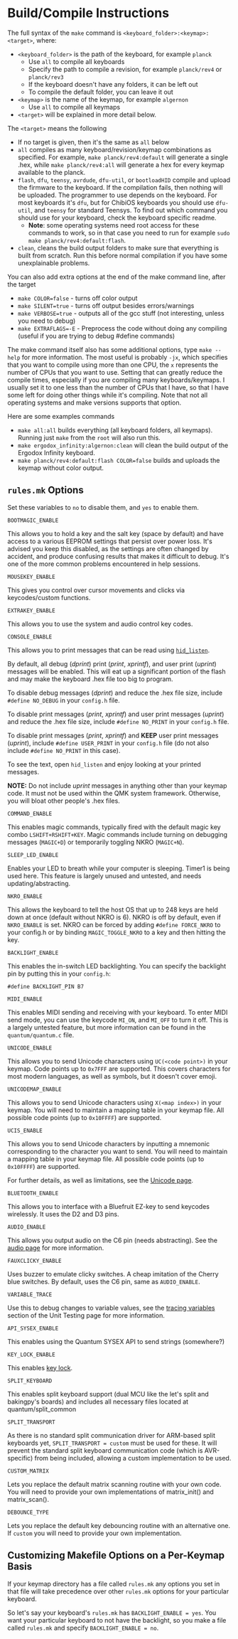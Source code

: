 # Build/Compile Instructions

The full syntax of the `make` command is `<keyboard_folder>:<keymap>:<target>`, where:

* `<keyboard_folder>` is the path of the keyboard, for example `planck`
  * Use `all` to compile all keyboards
  * Specify the path to compile a revision, for example `planck/rev4` or `planck/rev3`
  * If the keyboard doesn't have any folders, it can be left out
  * To compile the default folder, you can leave it out
* `<keymap>` is the name of the keymap, for example `algernon`
  * Use `all` to compile all keymaps
* `<target>` will be explained in more detail below.

The `<target>` means the following

* If no target is given, then it's the same as `all` below
* `all` compiles as many keyboard/revision/keymap combinations as specified. For example, `make planck/rev4:default` will generate a single .hex, while `make planck/rev4:all` will generate a hex for every keymap available to the planck.
* `flash`, `dfu`, `teensy`, `avrdude`, `dfu-util`, or `bootloadHID` compile and upload the firmware to the keyboard. If the compilation fails, then nothing will be uploaded. The programmer to use depends on the keyboard. For most keyboards it's `dfu`, but for ChibiOS keyboards you should use `dfu-util`, and `teensy` for standard Teensys. To find out which command you should use for your keyboard, check the keyboard specific readme.
  * **Note**: some operating systems need root access for these commands to work, so in that case you need to run for example `sudo make planck/rev4:default:flash`.
* `clean`, cleans the build output folders to make sure that everything is built from scratch. Run this before normal compilation if you have some unexplainable problems.

You can also add extra options at the end of the make command line, after the target

* `make COLOR=false` - turns off color output
* `make SILENT=true` - turns off output besides errors/warnings
* `make VERBOSE=true` - outputs all of the gcc stuff \(not interesting, unless you need to debug\)
* `make EXTRAFLAGS=-E` - Preprocess the code without doing any compiling \(useful if you are trying to debug \#define commands\)

The make command itself also has some additional options, type `make --help` for more information. The most useful is probably `-jx`, which specifies that you want to compile using more than one CPU, the `x` represents the number of CPUs that you want to use. Setting that can greatly reduce the compile times, especially if you are compiling many keyboards/keymaps. I usually set it to one less than the number of CPUs that I have, so that I have some left for doing other things while it's compiling. Note that not all operating systems and make versions supports that option.

Here are some examples commands

* `make all:all` builds everything \(all keyboard folders, all keymaps\). Running just `make` from the `root` will also run this.
* `make ergodox_infinity:algernon:clean` will clean the build output of the Ergodox Infinity keyboard.
* `make planck/rev4:default:flash COLOR=false` builds and uploads the keymap without color output.

## `rules.mk` Options

Set these variables to `no` to disable them, and `yes` to enable them.

`BOOTMAGIC_ENABLE`

This allows you to hold a key and the salt key \(space by default\) and have access to a various EEPROM settings that persist over power loss. It's advised you keep this disabled, as the settings are often changed by accident, and produce confusing results that makes it difficult to debug. It's one of the more common problems encountered in help sessions.

`MOUSEKEY_ENABLE`

This gives you control over cursor movements and clicks via keycodes/custom functions.

`EXTRAKEY_ENABLE`

This allows you to use the system and audio control key codes.

`CONSOLE_ENABLE`

This allows you to print messages that can be read using [`hid_listen`](https://www.pjrc.com/teensy/hid_listen.html).

By default, all debug \(_dprint_\) print \(_print_, _xprintf_\), and user print \(_uprint_\) messages will be enabled. This will eat up a significant portion of the flash and may make the keyboard .hex file too big to program.

To disable debug messages \(_dprint_\) and reduce the .hex file size, include `#define NO_DEBUG` in your `config.h` file.

To disable print messages \(_print_, _xprintf_\) and user print messages \(_uprint_\) and reduce the .hex file size, include `#define NO_PRINT` in your `config.h` file.

To disable print messages \(_print_, _xprintf_\) and **KEEP** user print messages \(_uprint_\), include `#define USER_PRINT` in your `config.h` file \(do not also include `#define NO_PRINT` in this case\).

To see the text, open `hid_listen` and enjoy looking at your printed messages.

**NOTE:** Do not include _uprint_ messages in anything other than your keymap code. It must not be used within the QMK system framework. Otherwise, you will bloat other people's .hex files.

`COMMAND_ENABLE`

This enables magic commands, typically fired with the default magic key combo `LSHIFT+RSHIFT+KEY`. Magic commands include turning on debugging messages \(`MAGIC+D`\) or temporarily toggling NKRO \(`MAGIC+N`\).

`SLEEP_LED_ENABLE`

Enables your LED to breath while your computer is sleeping. Timer1 is being used here. This feature is largely unused and untested, and needs updating/abstracting.

`NKRO_ENABLE`

This allows the keyboard to tell the host OS that up to 248 keys are held down at once \(default without NKRO is 6\). NKRO is off by default, even if `NKRO_ENABLE` is set. NKRO can be forced by adding `#define FORCE_NKRO` to your config.h or by binding `MAGIC_TOGGLE_NKRO` to a key and then hitting the key.

`BACKLIGHT_ENABLE`

This enables the in-switch LED backlighting. You can specify the backlight pin by putting this in your `config.h`:

```text
#define BACKLIGHT_PIN B7
```

`MIDI_ENABLE`

This enables MIDI sending and receiving with your keyboard. To enter MIDI send mode, you can use the keycode `MI_ON`, and `MI_OFF` to turn it off. This is a largely untested feature, but more information can be found in the `quantum/quantum.c` file.

`UNICODE_ENABLE`

This allows you to send Unicode characters using `UC(<code point>)` in your keymap. Code points up to `0x7FFF` are supported. This covers characters for most modern languages, as well as symbols, but it doesn't cover emoji.

`UNICODEMAP_ENABLE`

This allows you to send Unicode characters using `X(<map index>)` in your keymap. You will need to maintain a mapping table in your keymap file. All possible code points \(up to `0x10FFFF`\) are supported.

`UCIS_ENABLE`

This allows you to send Unicode characters by inputting a mnemonic corresponding to the character you want to send. You will need to maintain a mapping table in your keymap file. All possible code points \(up to `0x10FFFF`\) are supported.

For further details, as well as limitations, see the [Unicode page](../features/feature_unicode.md).

`BLUETOOTH_ENABLE`

This allows you to interface with a Bluefruit EZ-key to send keycodes wirelessly. It uses the D2 and D3 pins.

`AUDIO_ENABLE`

This allows you output audio on the C6 pin \(needs abstracting\). See the [audio page](../features/feature_audio.md) for more information.

`FAUXCLICKY_ENABLE`

Uses buzzer to emulate clicky switches. A cheap imitation of the Cherry blue switches. By default, uses the C6 pin, same as `AUDIO_ENABLE`.

`VARIABLE_TRACE`

Use this to debug changes to variable values, see the [tracing variables](../reference/unit_testing.md#tracing-variables) section of the Unit Testing page for more information.

`API_SYSEX_ENABLE`

This enables using the Quantum SYSEX API to send strings \(somewhere?\)

`KEY_LOCK_ENABLE`

This enables [key lock](../features/feature_key_lock.md).

`SPLIT_KEYBOARD`

This enables split keyboard support \(dual MCU like the let's split and bakingpy's boards\) and includes all necessary files located at quantum/split\_common

`SPLIT_TRANSPORT`

As there is no standard split communication driver for ARM-based split keyboards yet, `SPLIT_TRANSPORT = custom` must be used for these. It will prevent the standard split keyboard communication code \(which is AVR-specific\) from being included, allowing a custom implementation to be used.

`CUSTOM_MATRIX`

Lets you replace the default matrix scanning routine with your own code. You will need to provide your own implementations of matrix\_init\(\) and matrix\_scan\(\).

`DEBOUNCE_TYPE`

Lets you replace the default key debouncing routine with an alternative one. If `custom` you will need to provide your own implementation.

## Customizing Makefile Options on a Per-Keymap Basis

If your keymap directory has a file called `rules.mk` any options you set in that file will take precedence over other `rules.mk` options for your particular keyboard.

So let's say your keyboard's `rules.mk` has `BACKLIGHT_ENABLE = yes`. You want your particular keyboard to not have the backlight, so you make a file called `rules.mk` and specify `BACKLIGHT_ENABLE = no`.

